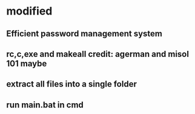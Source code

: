 # modified
## Efficient password management system
## rc,c,exe and makeall credit: agerman and misol 101 maybe
## extract all files into a single folder
## run main.bat in cmd
